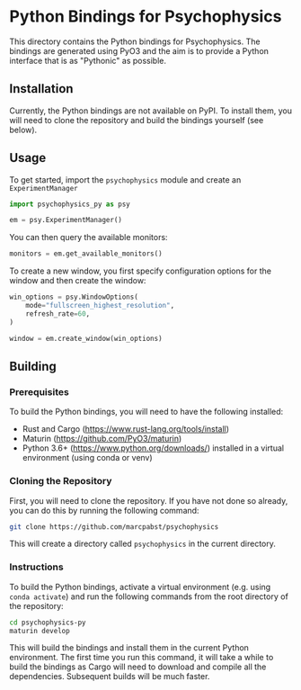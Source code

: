 # Python Bindings for Psychophysics

This directory contains the Python bindings for Psychophysics. The bindings are
generated using PyO3 and the aim is to provide a Python interface that is as
"Pythonic" as possible. 

## Installation
Currently, the Python bindings are not available on PyPI. To install them, you
will need to clone the repository and build the bindings yourself (see below).

## Usage
To get started, import the `psychophysics` module and create an `ExperimentManager`
```python
import psychophysics_py as psy

em = psy.ExperimentManager()
```

You can then query the available monitors:
```python
monitors = em.get_available_monitors()
```

To create a new window, you first specify configuration options for the window
and then create the window:

```python
win_options = psy.WindowOptions(
    mode="fullscreen_highest_resolution",
    refresh_rate=60,
)

window = em.create_window(win_options)
```

## Building

### Prerequisites
To build the Python bindings, you will need to have the following installed:
- Rust and Cargo (https://www.rust-lang.org/tools/install)
- Maturin (https://github.com/PyO3/maturin)
- Python 3.6+ (https://www.python.org/downloads/) installed in a virtual environment (using conda or venv)

### Cloning the Repository
First, you will need to clone the repository. If you have not done so already,
you can do this by running the following command:
```bash
git clone https://github.com/marcpabst/psychophysics
```
This will create a directory called `psychophysics` in the current directory.


### Instructions
To build the Python bindings, activate a virtual environment (e.g. using `conda activate`) and
run the following commands from the root directory of the repository:
```bash
cd psychophysics-py
maturin develop
```
This will build the bindings and install them in the current Python environment. The
first time you run this command, it will take a while to build the bindings as Cargo
will need to download and compile all the dependencies. Subsequent builds will be
much faster.
